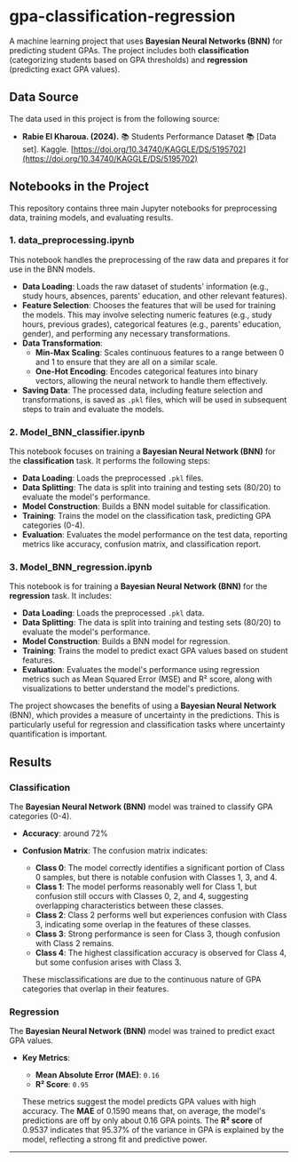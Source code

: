 # gpa-classification-regression

A machine learning project that uses **Bayesian Neural Networks (BNN)** for predicting student GPAs. The project includes both **classification** (categorizing students based on GPA thresholds) and **regression** (predicting exact GPA values). 

## Data Source

The data used in this project is from the following source:

- **Rabie El Kharoua. (2024).** 📚 Students Performance Dataset 📚 [Data set]. Kaggle. [https://doi.org/10.34740/KAGGLE/DS/5195702](https://doi.org/10.34740/KAGGLE/DS/5195702)


## Notebooks in the Project

This repository contains three main Jupyter notebooks for preprocessing data, training models, and evaluating results.

### 1. **data_preprocessing.ipynb**
   This notebook handles the preprocessing of the raw data and prepares it for use in the BNN models.
   - **Data Loading**: Loads the raw dataset of students' information (e.g., study hours, absences, parents' education, and other relevant features).
   - **Feature Selection**: Chooses the features that will be used for training the models. This may involve selecting numeric features (e.g., study hours, previous grades), categorical features (e.g., parents' education, gender), and performing any necessary transformations.
   - **Data Transformation**: 
     - **Min-Max Scaling**: Scales continuous features to a range between 0 and 1 to ensure that they are all on a similar scale.
     - **One-Hot Encoding**: Encodes categorical features into binary vectors, allowing the neural network to handle them effectively.
   - **Saving Data**: The processed data, including feature selection and transformations, is saved as `.pkl` files, which will be used in subsequent steps to train and evaluate the models.

### 2. **Model_BNN_classifier.ipynb**
   This notebook focuses on training a **Bayesian Neural Network (BNN)** for the **classification** task. It performs the following steps:
   - **Data Loading**: Loads the preprocessed `.pkl` files.
   - **Data Splitting**: The data is split into training and testing sets (80/20) to evaluate the model's performance. 
   - **Model Construction**: Builds a BNN model suitable for classification.
   - **Training**: Trains the model on the classification task, predicting GPA categories (0-4).
   - **Evaluation**: Evaluates the model performance on the test data, reporting metrics like accuracy, confusion matrix, and classification report.

### 3. **Model_BNN_regression.ipynb**
   This notebook is for training a **Bayesian Neural Network (BNN)** for the **regression** task. It includes:
   - **Data Loading**: Loads the preprocessed `.pkl` data.
   - **Data Splitting**: The data is split into training and testing sets (80/20) to evaluate the model's performance. 
   - **Model Construction**: Builds a BNN model for regression.
   - **Training**: Trains the model to predict exact GPA values based on student features.
   - **Evaluation**: Evaluates the model's performance using regression metrics such as Mean Squared Error (MSE) and R² score, along with visualizations to better understand the model's predictions.

The project showcases the benefits of using a **Bayesian Neural Network** (BNN), which provides a measure of uncertainty in the predictions. This is particularly useful for regression and classification tasks where uncertainty quantification is important.

## Results

### Classification

The **Bayesian Neural Network (BNN)** model was trained to classify GPA categories (0-4). 

- **Accuracy**: around 72%
- **Confusion Matrix**: The confusion matrix indicates:
  - **Class 0**: The model correctly identifies a significant portion of Class 0 samples, but there is notable confusion with Classes 1, 3, and 4.
  - **Class 1**: The model performs reasonably well for Class 1, but confusion still occurs with Classes 0, 2, and 4, suggesting overlapping characteristics between these classes.
  - **Class 2**: Class 2 performs well but experiences confusion with Class 3, indicating some overlap in the features of these classes.
  - **Class 3**: Strong performance is seen for Class 3, though confusion with Class 2 remains.
  - **Class 4**: The highest classification accuracy is observed for Class 4, but some confusion arises with Class 3.
  
  These misclassifications are due to the continuous nature of GPA categories that overlap in their features.

### Regression

The **Bayesian Neural Network (BNN)** model was trained to predict exact GPA values. 

- **Key Metrics**:
  - **Mean Absolute Error (MAE)**: `0.16`
  - **R² Score**: `0.95`
  
  These metrics suggest the model predicts GPA values with high accuracy. The **MAE** of 0.1590 means that, on average, the model's predictions are off by only about 0.16 GPA points. The **R² score** of 0.9537 indicates that 95.37% of the variance in GPA is explained by the model, reflecting a strong fit and predictive power.

---
